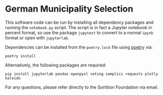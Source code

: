 # German Municipality Selection

This software code can be run by installing all dependency packages and running the `notebook.py` script. The script is in fact a Jupyter notebook in percent format, so use the package `jupytext` to convert to a normal `ipynb` format or open with `jupyterlab`.

Dependencies can be installed from the `poetry.lock` file using [poetry](https://python-poetry.org/) via:
```
poetry install
```

Alternatively, the following packages are required:
```
pip install jupyterlab pandas openpyxl voting samplics requests plotly kaleido
```

For any questions, please refer directly to the Sortition Foundation via email.

